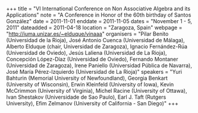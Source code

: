 +++
title = "VI International Conference on Non Associative Algebra and its Applications"
note = "A Conference in Honor of the 60th birthday of Santos González"
date = 2011-11-01
enddate = 2011-11-05
dates = "November 1 - 5, 2011"
dateadded = 2011-04-18
location = "Zaragoza, Spain"
webpage = "http://iuma.unizar.es/~elduque/vinaaa"
organisers = "Pilar Benito (Universidad de la Rioja), José Antonio Cuenca (Universidad de Málaga), Alberto Elduque (chair, Universidad de Zaragoza), Ignacio Fernández-Rúa (Universidad de Oviedo), Jesús Laliena (Universidad de La Rioja), Concepción López-Díaz (Universidad de Oviedo), Fernando Montaner (Universidad de Zaragoza), Irene Paniello (Universidad Pública de Navarra), José María Pérez-Izquierdo (Universidad de La Rioja)"
speakers = "Yuri Bahturin (Memorial University of Newfoundland), Georgia Benkart (University of Wisconsin), Erwin Kleinfeld (University of Iowa), Kevin McCrimmon (University of Virginia), Michel Racine (University of Ottawa), Ivan Shestakov (Universidade de Sao Paulo), Earl J. Taft (Rutgers University), Efim Zelmanov (University of California - San Diego)"
+++
